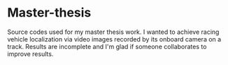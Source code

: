 # Master-thesis
Source codes used for my master thesis work. I wanted to achieve racing vehicle localization via video images recorded by its onboard camera on a track. Results are incomplete and I'm glad if someone collaborates to improve results.
